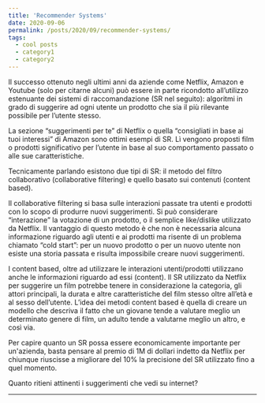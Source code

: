 ```yaml
---
title: 'Recommender Systems'
date: 2020-09-06
permalink: /posts/2020/09/recommender-systems/
tags:
  - cool posts
  - category1
  - category2
---
```


Il successo ottenuto negli ultimi anni da aziende come Netflix, Amazon e Youtube (solo per citarne alcuni) può essere in parte ricondotto all’utilizzo estenuante dei sistemi di raccomandazione (SR nel seguito): algoritmi in grado di suggerire ad ogni utente un prodotto che sia il più rilevante possibile per l’utente stesso. 

La sezione “suggerimenti per te” di Netflix o quella “consigliati in base ai tuoi interessi” di Amazon sono ottimi esempi di SR. Lì vengono proposti film o prodotti significativo per l’utente in base al suo comportamento passato o alle sue caratteristiche.

Tecnicamente parlando esistono due tipi di SR: il metodo del filtro collaborativo (collaborative filtering) e quello basato sui contenuti (content based).

Il collaborative filtering si basa sulle interazioni passate tra utenti e prodotti con lo scopo di produrre nuovi suggerimenti. Si può considerare “interazione” la votazione di un prodotto, o il semplice like/dislike utilizzato da Netflix.
Il vantaggio di questo metodo è che non è necessaria alcuna informazione riguardo agli utenti e ai prodotti ma risente di un problema chiamato “cold start”: per un nuovo prodotto o per un nuovo utente non esiste una storia passata e risulta impossibile creare nuovi suggerimenti.

I content based, oltre ad utilizzare le interazioni utenti/prodotti utilizzano anche le informazioni riguardo ad essi (content). Il SR utilizzato da Netflix per suggerire un film potrebbe tenere in considerazione la categoria, gli attori principali, la durata e altre caratteristiche del film stesso oltre all’età e al sesso dell’utente. 
L’idea dei metodi content based è quella di creare un modello che descriva il fatto che un giovane tende a valutare meglio un determinato genere di film, un adulto tende a valutarne meglio un altro, e così via.

Per capire quanto un SR possa essere economicamente importante per un'azienda, basta pensare al premio di 1M di dollari indetto da Netflix per chiunque riuscisse a migliorare del 10% la precisione del SR utilizzato fino a quel momento. 

Quanto ritieni attinenti i suggerimenti che vedi su internet?

------
